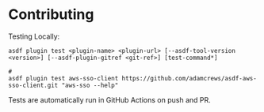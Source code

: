 # Contributing

Testing Locally:

```shell
asdf plugin test <plugin-name> <plugin-url> [--asdf-tool-version <version>] [--asdf-plugin-gitref <git-ref>] [test-command*]

#
asdf plugin test aws-sso-client https://github.com/adamcrews/asdf-aws-sso-client.git "aws-sso --help"
```

Tests are automatically run in GitHub Actions on push and PR.
